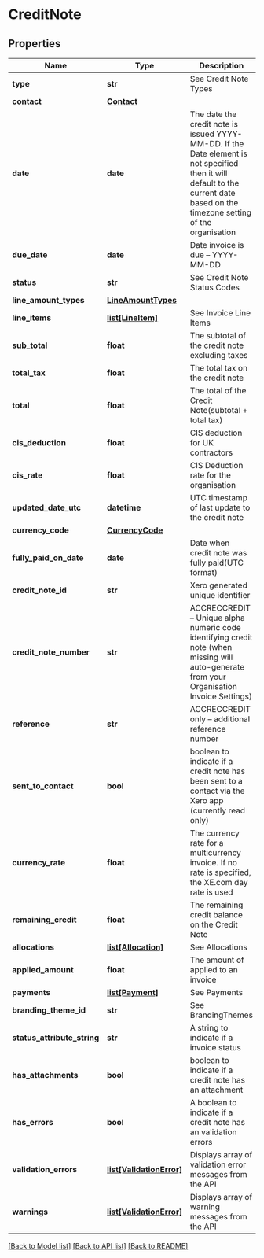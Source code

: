 # CreditNote

## Properties
Name | Type | Description | Notes
------------ | ------------- | ------------- | -------------
**type** | **str** | See Credit Note Types | [optional] 
**contact** | [**Contact**](Contact.md) |  | [optional] 
**date** | **date** | The date the credit note is issued YYYY-MM-DD. If the Date element is not specified then it will default to the current date based on the timezone setting of the organisation | [optional] 
**due_date** | **date** | Date invoice is due – YYYY-MM-DD | [optional] 
**status** | **str** | See Credit Note Status Codes | [optional] 
**line_amount_types** | [**LineAmountTypes**](LineAmountTypes.md) |  | [optional] 
**line_items** | [**list[LineItem]**](LineItem.md) | See Invoice Line Items | [optional] 
**sub_total** | **float** | The subtotal of the credit note excluding taxes | [optional] 
**total_tax** | **float** | The total tax on the credit note | [optional] 
**total** | **float** | The total of the Credit Note(subtotal + total tax) | [optional] 
**cis_deduction** | **float** | CIS deduction for UK contractors | [optional] 
**cis_rate** | **float** | CIS Deduction rate for the organisation | [optional] 
**updated_date_utc** | **datetime** | UTC timestamp of last update to the credit note | [optional] 
**currency_code** | [**CurrencyCode**](CurrencyCode.md) |  | [optional] 
**fully_paid_on_date** | **date** | Date when credit note was fully paid(UTC format) | [optional] 
**credit_note_id** | **str** | Xero generated unique identifier | [optional] 
**credit_note_number** | **str** | ACCRECCREDIT – Unique alpha numeric code identifying credit note (when missing will auto-generate from your Organisation Invoice Settings) | [optional] 
**reference** | **str** | ACCRECCREDIT only – additional reference number | [optional] 
**sent_to_contact** | **bool** | boolean to indicate if a credit note has been sent to a contact via  the Xero app (currently read only) | [optional] 
**currency_rate** | **float** | The currency rate for a multicurrency invoice. If no rate is specified, the XE.com day rate is used | [optional] 
**remaining_credit** | **float** | The remaining credit balance on the Credit Note | [optional] 
**allocations** | [**list[Allocation]**](Allocation.md) | See Allocations | [optional] 
**applied_amount** | **float** | The amount of applied to an invoice | [optional] 
**payments** | [**list[Payment]**](Payment.md) | See Payments | [optional] 
**branding_theme_id** | **str** | See BrandingThemes | [optional] 
**status_attribute_string** | **str** | A string to indicate if a invoice status | [optional] 
**has_attachments** | **bool** | boolean to indicate if a credit note has an attachment | [optional] [default to False]
**has_errors** | **bool** | A boolean to indicate if a credit note has an validation errors | [optional] [default to False]
**validation_errors** | [**list[ValidationError]**](ValidationError.md) | Displays array of validation error messages from the API | [optional] 
**warnings** | [**list[ValidationError]**](ValidationError.md) | Displays array of warning messages from the API | [optional] 

[[Back to Model list]](../README.md#documentation-for-models) [[Back to API list]](../README.md#documentation-for-api-endpoints) [[Back to README]](../README.md)


